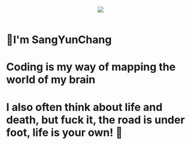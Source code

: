 
<div align="center">
  <!-- for beauty  -->
<div>&nbsp;</div>
<img  src="https://github-readme-streak-stats.herokuapp.com/?user=sycamore792" />
</div>
<div>&nbsp;</div>

# 👋I'm SangYunChang
#  Coding is my way of mapping the world of my brain
#  I also often think about life and death, but fuck it, the road is under foot, life is your own! 💪





